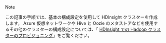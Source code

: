 
> [!NOTE]
> この記事の手順では、基本の構成設定を使用して HDInsight クラスターを作成します。 Azure 仮想ネットワークや Hive と Oozie のメタストアなどを使用するその他のクラスターの構成設定については、「 [HDInsight での Hadoop クラスターのプロビジョニング](../articles/hdinsight/hdinsight-provision-clusters.md)」をご覧ください。
> 
> 

